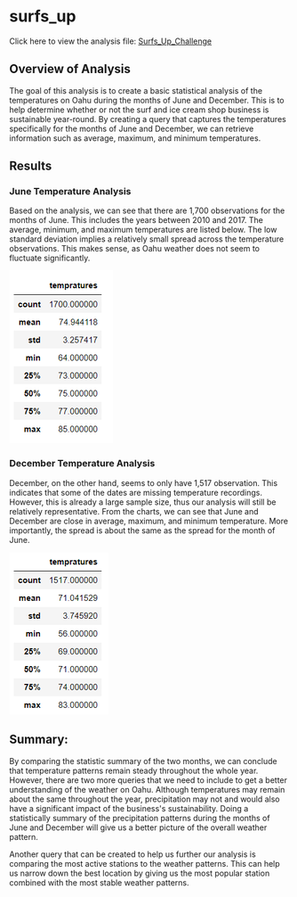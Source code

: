 # surfs_up
Click here to view the analysis file: [Surfs_Up_Challenge](https://github.com/Zhengyu0913/surfs_up/blob/main/SurfsUp_Challenge.ipynb)

## Overview of Analysis
The goal of this analysis is to create a basic statistical analysis of the temperatures on Oahu during the months of June and December. This is to help determine whether or not the surf and ice cream shop business is sustainable year-round. By creating a query that captures the temperatures specifically for the months of June and December, we can retrieve information such as average, maximum, and minimum temperatures. 

## Results
### June Temperature Analysis
Based on the analysis, we can see that there are 1,700 observations for the months of June. This includes the years between 2010 and 2017. The average, minimum, and maximum temperatures are listed below. The low standard deviation implies a relatively small spread across the temperature observations. This makes sense, as Oahu weather does not seem to fluctuate significantly.

![June Temperature Statistics](https://github.com/Zhengyu0913/surfs_up/blob/main/Resource/June.png)

###  December Temperature Analysis
December, on the other hand, seems to only have 1,517 observation. This indicates that some of the dates are missing temperature recordings. However, this is already a large sample size, thus our analysis will still be relatively representative. From the charts, we can see that June and December are close in average, maximum, and minimum temperature. More importantly, the spread is about the same as the spread for the month of June.  

![December Temperature Statistics](https://github.com/Zhengyu0913/surfs_up/blob/main/Resource/Dec.png)

## Summary:
By comparing the statistic summary of the two months, we can conclude that temperature patterns remain steady throughout the whole year. However, there are two more queries that we need to include to get a better understanding of the weather on Oahu. Although temperatures may remain about the same throughout the year, precipitation may not and would also have a significant impact of the business's sustainability. Doing a statistically summary of the precipitation patterns during the months of June and December will give us a better picture of the overall weather pattern. 

Another query that can be created to help us further our analysis is comparing the most active stations to the weather patterns. This can help us narrow down the best location by giving us the most popular station combined with the most stable weather patterns.
